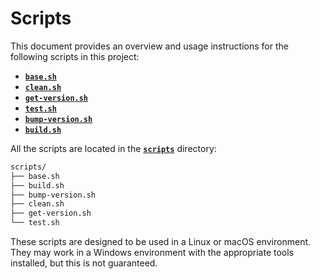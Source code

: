 # Scripts

This document provides an overview and usage instructions for the following scripts in this project:

- [**`base.sh`**](./1.base.md)
- [**`clean.sh`**](./2.clean.md)
- [**`get-version.sh`**](./3.get-version.md)
- [**`test.sh`**](./4.test.md)
- [**`bump-version.sh`**](./5.bump-version.md)
- [**`build.sh`**](./6.build.md)

All the scripts are located in the [**`scripts`**](../../scripts) directory:

```txt
scripts/
├── base.sh
├── build.sh
├── bump-version.sh
├── clean.sh
├── get-version.sh
└── test.sh
```

These scripts are designed to be used in a Linux or macOS environment. They may work in a Windows environment with the appropriate tools installed, but this is not guaranteed.

